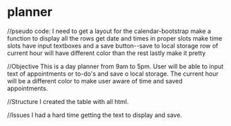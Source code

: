 # planner
//pseudo code:
I need to get a layout for the calendar-bootstrap
make a function to display all the rows
get date and times in proper slots
make time slots have input textboxes and a save button--save to local storage
row of current hour will have different color than the rest
lastly make it pretty

//Objective
This is a day planner from 9am to 5pm. User will be able to input text of appointments or to-do's and save o local storage. The current hour will be a different color to make user aware of time and saved appointments.

//Structure
I created the table with all html. 

//Issues
I had a hard time getting the text to display and save. 